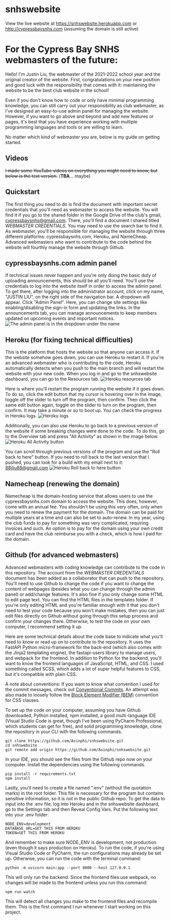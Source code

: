 # snhswebsite


View the live website at https://snhswebsite.herokuapp.com or http://cypressbaysnhs.com (assuming the domain is still active)

# For the Cypress Bay SNHS webmasters of the future:

Hello! I'm Justin Liu, the webmaster of the 2021-2022 school year and the original creator of the website. First, congratulations on your new position and good luck with the responsibility that comes with it: maintaining the website to be the best club website in the school!

Even if you don't know how to code or only have minimal programming knowledge, you can still carry out your responsibility as club webmaster, as I've designed an easy-to-use admin panel for managing the website. However, if you want to go above and beyond and add new features or pages, it's best that you have experience working with multiple programming languages and tools or are willing to learn.

No matter which kind of webmaster you are, below is my guide on getting started.

## Videos

~~I made some YouTube videos on everything you might need to know, but below is the text version.~~ (**TBA**... maybe)

## Quickstart

The first thing you need to do is find the document with important secret credentials that you'll need as webmaster to access the website. You will find it if you go to the shared folder in the Google Drive of the club's gmail, cypressbaysnhs@gmail.com. There, you'll find a document I shared titled *WEBMASTER CREDENTIALS*. You may need to use the search bar to find it. As webmaster, you'll be responsible for managing the website through three different platforms: cypressbaysnhs.com, Heroku, and NameCheap. Advanced webmasters who want to contribute to the code behind the website will fourthly manage the website through Github.

## cypressbaysnhs.com admin panel

If technical issues never happen and you're only doing the basic duty of uploading announcements, this should be all you'll need. You'll use the credentials to log into the website itself in order to access the admin panel. To get there, after logging into the administrator account, click on my name, "JUSTIN LIU", on the right side of the navigation bar. A dropdown will appear. Click "Admin Panel". Here, you can change site settings like enabling/disabling the sign-in form and updating the links. In the announcements tab, you can manage announcements to keep members updated on upcoming events and important notices.
![The admin panel is in the dropdown under the name](/assets/readme/adminPanel.png)

## Heroku (for fixing technical difficulties)

This is the platform that hosts the website so that anyone can access it. If the website somehow goes down, you can use Heroku to restart it. If you're an advanced webmaster who is contributing to the code, Heroku automatically detects when you push to the main branch and will restart the website with your new code. When you log in and go to the snhswebsite dashboard, you can go to the Resources tab.
![Heroku resources tab](/assets/readme/HerokuResources.png)

Here is where you'll restart the program running the website if it goes down. To do so, click the edit button that my cursor is hovering over in the image, toggle off the slider to turn off the program, then confirm. Then click the same edit button again, toggle on the slider to turn on the program, then confirm. It may take a minute or so to boot up. You can check the progress in Heroku logs.
![Heroku logs](/assets/readme/HerokuLogs.png)

Additionally, you can also use Heroku to go back to a previous version of the website if some breaking changes were done to the code. To do this, go to the Overview tab and press "All Activity" as shown in the image below.
![Heroku All Activity button](/assets/readme/HerokuRollback1.png)

You can scroll through previous versions of the program and use the "Roll back to here" button. If you need to roll back to the last version that I pushed, you can look for a build with my email next to it: 88jliu88@gmail.com
![Heroku Roll back to here button](/assets/readme/HerokuRollback2.png)

## Namecheap (renewing the domain)

Namecheap is the domain-hosting service that allows users to use the cypressbaysnhs.com domain to access the website. This does, however, come with an annual fee. You shouldn't be using this very often, only when you need to renew the payment for the domain. The domain can be paid for multiple years at a time and can also be set to auto-renew. In my year, using the club funds to pay for something was very complicated, requiring invoices and such. An option is to pay for the domain using your own credit card and have the club reimburse you with a check, which is how I paid for the domain.

## Github (for advanced webmasters)

Advanced webmasters with coding knowledge can contribute to the code in this repository. The account from the *WEBMASTER CREDENTIALS* document has been added as a collaborator that can push to the repository. You'll need to use Github to change the code if you want to change the content of webpages (besides what you can change through the admin panel) or add/change features. It's also fine if you only change some HTML to edit page text. You can find the HTML files in the templates folder. If you're only editing HTML and you're familiar enough with it that you don't need to test your code because you won't make mistakes, then you can just edit files directly on Github without going through this setup process and confirm your changes there. Otherwise, to test the code on your own computer, I recommend setting it up.

Here are some technical details about the code base to indicate what you'll need to know or read up on to contribute to the repository. It uses the FastAPI Python micro-framework for the back-end (which also comes with the Jinja2 templating engine), the fastapi-users library to manage users, and webpack for the frontend. In addition to Python for the backend, you'll want to know the frontend languages of JavaScript, HTML, and CSS. I used something called SCSS, which adds a lot of super helpful features to CSS, but it's compatible with plain CSS.

A note about conventions: If you want to know what convention I used for the commit messages, check out [Conventional Commits](https://www.conventionalcommits.org/). An attempt was also made to loosely follow the [Block Element Modifier (BEM)](http://getbem.com/) convention for CSS classes.

To set up the code on your computer, assuming you have Github downloaded, Python installed, npm installed, a good multi-language IDE (Visual Studio Code is great, though I've been using PyCharm Professional, which students can get for free), and solid programming knowledge, clone the repository in your CLI with the following commands.
```
git clone https://github.com/Asinphi/snhswebsite.git
cd snhswebsite
git remote add origin https://github.com/Asinphi/snhswebsite.git
```
In your IDE, you should see the files from the Github repo now on your computer. Install the dependencies using the following commands.
```
pip install -r requirements.txt
npm install
```
Lastly, you'll need to create a file named ".env" (without the quotation marks) in the root folder. This file is necessary for the program but contains sensitive information, so it is not in the public Github repo. To get the data to input into the .env file, log into Heroku and in the snhswebsite dashboard, go to the Settings tab and then Reveal Config Vars. Put the following text into your .env folder:
```dotenv
NODE_ENV=development
DATABASE_URL=GET THIS FROM HEROKU
TOKEN=GET THIS FROM HEROKU
```
And remember to make sure NODE_ENV is development, not production (even though it says production on Heroku). To run the code, if you're using Visual Studio Code or PyCharm, the run configurations may already be set up. Otherwise, you can run the code with the terminal command:
```
python -m uvicorn main:app --port 8000 --host 127.0.0.1
```
This will only run the backend. Since the frontend files use webpack, no changes will be made to the frontend unless you run this command:
```
npm run watch
```
This will detect all changes you make to the frontend files and recompile them. This is the first command I run whenever I start working on this project.